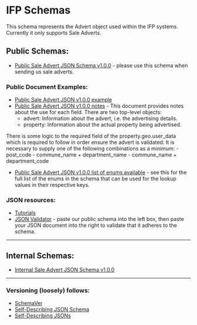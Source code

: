 # IFP Schemas

This schema represents the Advert object used within the IFP systems. Currently it only supports Sale Adverts.

## Public Schemas:

- [Public Sale Advert JSON Schema v1.0.0](https://github.com/ifp/schemas/blob/master/json/public_sale-advert-schema_v1.0.0.json) - please use this schema when sending us sale adverts.

### Public Document Examples:

- [Public Sale Advert JSON v1.0.0 example](https://github.com/ifp/schemas/blob/master/json/examples/public_sale-advert-schema_v1.0.0-example.json)
- [Public Sale Advert JSON v1.0.0 notes](https://github.com/ifp/schemas/blob/master/json/examples/public_sale-advert-schema_v1.0.0-notes.json) - This document provides notes about the use for each field. There are two top-level objects:
    - advert: Information about the advert, i.e. the advertising details.
    - property: Information about the actual property being advertised.
    
There is some logic to the required field of the property.geo.user_data which is required to follow in order ensure the advert is validated: It is necessary to supply one of the following combinations as a minimum:
    - post_code
    - commune_name + department_name
    - commune_name + department_code
- [Public Sale Advert JSON v1.0.0 list of enums available](https://github.com/ifp/schemas/blob/master/json/examples/public_sale-advert-schema_v1.0.0-example.json) - see this for the full list of the enums in the schema that can be used for the lookup values in their respective keys.

### JSON resources:

- [Tutorials](https://www.google.co.uk/search?q=json%20tutorial)
- [JSON Validator](http://www.jsonschemavalidator.net/) - paste our public schema into the left box, then paste your JSON document into the right to validate that it adheres to the schema.

-----

## Internal Schemas:

- [Internal Sale Advert JSON Schema v1.0.0](https://github.com/ifp/schemas/blob/master/json/internal_sale-advert-schema_v1.0.0.json)

-----

### Versioning (loosely) follows:

- [SchemaVer](https://github.com/ifp/iglu/wiki/SchemaVer)
- [Self-Describing JSON Schema](https://github.com/ifp/iglu/wiki/Self-describing-JSON-Schemas)
- [Self-Describing JSONs](https://github.com/ifp/iglu/wiki/Self-describing-JSONs)
